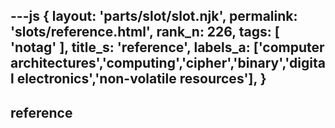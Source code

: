 ---js
{
  layout: 'parts/slot/slot.njk',
  permalink: 'slots/reference.html',
  rank_n: 226,
  tags: [ 'notag' ],
  title_s: 'reference',
  labels_a: ['computer architectures','computing','cipher','binary','digital electronics','non-volatile resources'],
}
---
## reference



